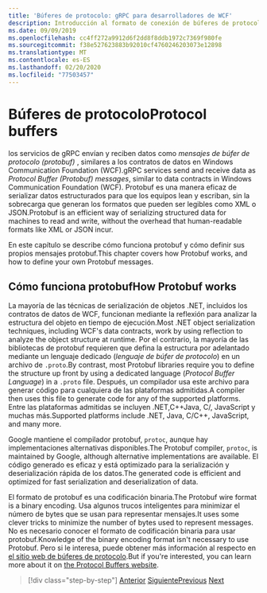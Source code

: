 ```yaml
---
title: 'Búferes de protocolo: gRPC para desarrolladores de WCF'
description: Introducción al formato de conexión de búferes de protocolo usado para las redes gRPCles.
ms.date: 09/09/2019
ms.openlocfilehash: cc4ff272a9912d6f2dd8f8ddb1972c7369f980fe
ms.sourcegitcommit: f38e527623883b92010cf4760246203073e12898
ms.translationtype: MT
ms.contentlocale: es-ES
ms.lasthandoff: 02/20/2020
ms.locfileid: "77503457"
---
```

# <a name="protocol-buffers"></a><span data-ttu-id="8c313-103">Búferes de protocolo</span><span class="sxs-lookup"><span data-stu-id="8c313-103">Protocol buffers</span></span>

<span data-ttu-id="8c313-104">los servicios de gRPC envían y reciben datos como *mensajes de búfer de protocolo (protobuf)* , similares a los contratos de datos en Windows Communication Foundation (WCF).</span><span class="sxs-lookup"><span data-stu-id="8c313-104">gRPC services send and receive data as *Protocol Buffer (Protobuf) messages*, similar to data contracts in Windows Communication Foundation (WCF).</span></span> <span data-ttu-id="8c313-105">Protobuf es una manera eficaz de serializar datos estructurados para que los equipos lean y escriban, sin la sobrecarga que generan los formatos que pueden ser legibles como XML o JSON.</span><span class="sxs-lookup"><span data-stu-id="8c313-105">Protobuf is an efficient way of serializing structured data for machines to read and write, without the overhead that human-readable formats like XML or JSON incur.</span></span>

<span data-ttu-id="8c313-106">En este capítulo se describe cómo funciona protobuf y cómo definir sus propios mensajes protobuf.</span><span class="sxs-lookup"><span data-stu-id="8c313-106">This chapter covers how Protobuf works, and how to define your own Protobuf messages.</span></span>

## <a name="how-protobuf-works"></a><span data-ttu-id="8c313-107">Cómo funciona protobuf</span><span class="sxs-lookup"><span data-stu-id="8c313-107">How Protobuf works</span></span>

<span data-ttu-id="8c313-108">La mayoría de las técnicas de serialización de objetos .NET, incluidos los contratos de datos de WCF, funcionan mediante la reflexión para analizar la estructura del objeto en tiempo de ejecución.</span><span class="sxs-lookup"><span data-stu-id="8c313-108">Most .NET object serialization techniques, including WCF's data contracts, work by using reflection to analyze the object structure at runtime.</span></span> <span data-ttu-id="8c313-109">Por el contrario, la mayoría de las bibliotecas de protobuf requieren que defina la estructura por adelantado mediante un lenguaje dedicado (*lenguaje de búfer de protocolo*) en un archivo de `.proto`.</span><span class="sxs-lookup"><span data-stu-id="8c313-109">By contrast, most Protobuf libraries require you to define the structure up front by using a dedicated language (*Protocol Buffer Language*) in a `.proto` file.</span></span> <span data-ttu-id="8c313-110">Después, un compilador usa este archivo para generar código para cualquiera de las plataformas admitidas.</span><span class="sxs-lookup"><span data-stu-id="8c313-110">A compiler then uses this file to generate code for any of the supported platforms.</span></span> <span data-ttu-id="8c313-111">Entre las plataformas admitidas se incluyen .NET,C++Java, C/, JavaScript y muchas más.</span><span class="sxs-lookup"><span data-stu-id="8c313-111">Supported platforms include .NET, Java, C/C++, JavaScript, and many more.</span></span> 

<span data-ttu-id="8c313-112">Google mantiene el compilador protobuf, `protoc`, aunque hay implementaciones alternativas disponibles.</span><span class="sxs-lookup"><span data-stu-id="8c313-112">The Protobuf compiler, `protoc`, is maintained by Google, although alternative implementations are available.</span></span> <span data-ttu-id="8c313-113">El código generado es eficaz y está optimizado para la serialización y deserialización rápida de los datos.</span><span class="sxs-lookup"><span data-stu-id="8c313-113">The generated code is efficient and optimized for fast serialization and deserialization of data.</span></span>

<span data-ttu-id="8c313-114">El formato de protobuf es una codificación binaria.</span><span class="sxs-lookup"><span data-stu-id="8c313-114">The Protobuf wire format is a binary encoding.</span></span> <span data-ttu-id="8c313-115">Usa algunos trucos inteligentes para minimizar el número de bytes que se usan para representar mensajes.</span><span class="sxs-lookup"><span data-stu-id="8c313-115">It uses some clever tricks to minimize the number of bytes used to represent messages.</span></span> <span data-ttu-id="8c313-116">No es necesario conocer el formato de codificación binaria para usar protobuf.</span><span class="sxs-lookup"><span data-stu-id="8c313-116">Knowledge of the binary encoding format isn't necessary to use Protobuf.</span></span> <span data-ttu-id="8c313-117">Pero si le interesa, puede obtener más información al respecto en [el sitio web de búferes de protocolo](https://developers.google.com/protocol-buffers/docs/encoding).</span><span class="sxs-lookup"><span data-stu-id="8c313-117">But if you're interested, you can learn more about it on [the Protocol Buffers website](https://developers.google.com/protocol-buffers/docs/encoding).</span></span>

>[!div class="step-by-step"]
><span data-ttu-id="8c313-118">[Anterior](why-grpc.md)
>[Siguiente](protobuf-messages.md)</span><span class="sxs-lookup"><span data-stu-id="8c313-118">[Previous](why-grpc.md)
[Next](protobuf-messages.md)</span></span>
